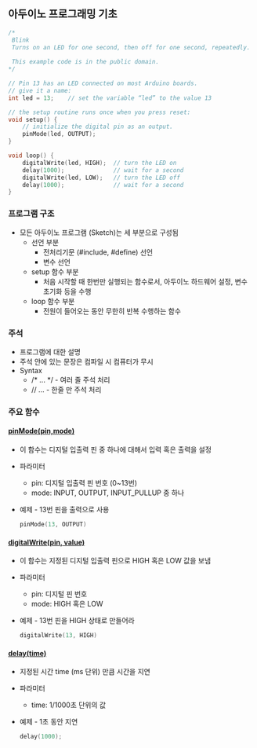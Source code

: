 ## 아두이노 프로그래밍 기초

```c
/*
 Blink
 Turns on an LED for one second, then off for one second, repeatedly.
 
 This example code is in the public domain.
*/

// Pin 13 has an LED connected on most Arduino boards.
// give it a name:
int led = 13;    // set the variable “led” to the value 13

// the setup routine runs once when you press reset:
void setup() {
    // initialize the digital pin as an output.
    pinMode(led, OUTPUT);
}

void loop() {
    digitalWrite(led, HIGH);  // turn the LED on
    delay(1000);              // wait for a second
    digitalWrite(led, LOW);   // turn the LED off
    delay(1000);              // wait for a second
}
```

### 프로그램 구조
- 모든 아두이노 프로그램 (Sketch)는 세 부분으로 구성됨
	- 선언 부분 
		- 전처리기문 (#include, #define) 선언
		- 변수 선언 
	- setup 함수 부분
		- 처음 시작할 때 한번만 실행되는 함수로서, 아두이노 하드웨어 설정, 변수 초기화 등을 수행 
	- loop 함수 부분
		- 전원이 들어오는 동안 무한히 반복 수행하는 함수


### 주석
- 프로그램에 대한 설명
- 주석 안에 있는 문장은 컴파일 시 컴퓨터가 무시
- Syntax
	- /* ... */ - 여러 줄 주석 처리  
	- // ... - 한줄 만 주석 처리 


### 주요 함수
#### [pinMode(pin,mode)](https://www.arduino.cc/reference/en/language/functions/digital-io/pinmode/)
- 이 함수는 디지털 입출력 핀 중 하나에 대해서 입력 혹은 출력을 설정
- 파라미터
	- pin: 디지털 입출력 핀 번호 (0~13번)
	- mode: INPUT, OUTPUT, INPUT_PULLUP 중 하나
- 예제 - 13번 핀을 출력으로 사용
	
	```c
	pinMode(13, OUTPUT)
	```
	
#### [digitalWrite(pin, value)](https://www.arduino.cc/reference/en/language/functions/digital-io/digitalwrite/)
- 이 함수는 지정된 디지털 입출력 핀으로 HIGH 혹은 LOW 값을 보냄
- 파라미터
	- pin: 디지털 핀 번호
	- mode: HIGH 혹은 LOW
- 예제 - 13번 핀을 HIGH 상태로 만들어라
	
	```c
	digitalWrite(13, HIGH)
	```

#### [delay(time)]()
- 지정된 시간 time (ms 단위) 만큼 시간을 지연
- 파라미터
	- time: 1/1000초 단위의 값
- 예제 - 1초 동안 지연

	```c
	delay(1000);
	```
	
	
	  